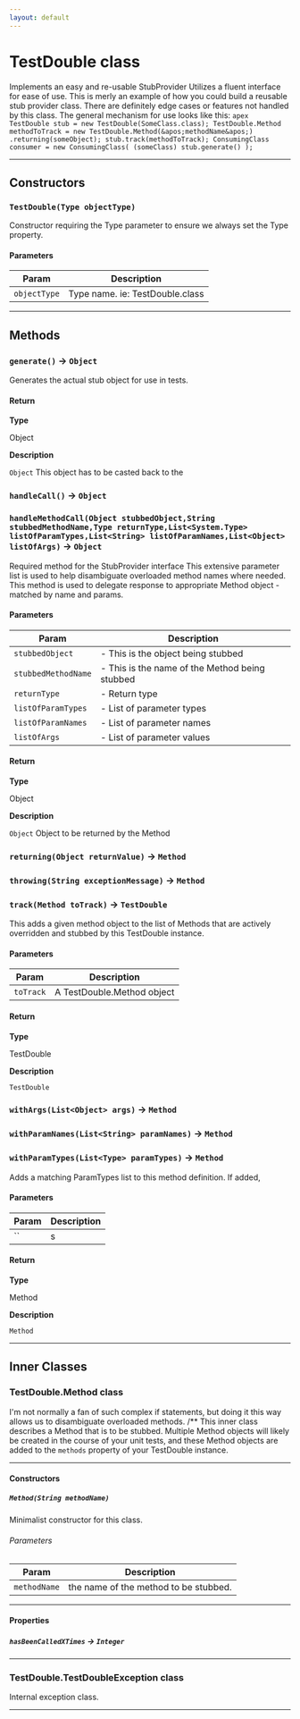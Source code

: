 ```yaml
---
layout: default
---
```


# TestDouble class

Implements an easy and re-usable StubProvider Utilizes a fluent interface for ease of use. This is merly an example of how you could build a reusable stub provider class. There are definitely edge cases or features not handled by this class. The general mechanism for use looks like this: `apex TestDouble stub = new TestDouble(SomeClass.class); TestDouble.Method methodToTrack = new TestDouble.Method(&apos;methodName&apos;) .returning(someObject); stub.track(methodToTrack); ConsumingClass consumer = new ConsumingClass( (someClass) stub.generate() ); `

---

## Constructors

### `TestDouble(Type objectType)`

Constructor requiring the Type parameter to ensure we always set the Type property.

#### Parameters

| Param        | Description                     |
| ------------ | ------------------------------- |
| `objectType` | Type name. ie: TestDouble.class |

---

## Methods

### `generate()` → `Object`

Generates the actual stub object for use in tests.

#### Return

**Type**

Object

**Description**

`Object` This object has to be casted back to the

### `handleCall()` → `Object`

### `handleMethodCall(Object stubbedObject,String stubbedMethodName,Type returnType,List<System.Type> listOfParamTypes,List<String> listOfParamNames,List<Object> listOfArgs)` → `Object`

Required method for the StubProvider interface This extensive parameter list is used to help disambiguate overloaded method names where needed. This method is used to delegate response to appropriate Method object - matched by name and params.

#### Parameters

| Param               | Description                                    |
| ------------------- | ---------------------------------------------- |
| `stubbedObject`     | - This is the object being stubbed             |
| `stubbedMethodName` | - This is the name of the Method being stubbed |
| `returnType`        | - Return type                                  |
| `listOfParamTypes`  | - List of parameter types                      |
| `listOfParamNames`  | - List of parameter names                      |
| `listOfArgs`        | - List of parameter values                     |

#### Return

**Type**

Object

**Description**

`Object` Object to be returned by the Method

### `returning(Object returnValue)` → `Method`

### `throwing(String exceptionMessage)` → `Method`

### `track(Method toTrack)` → `TestDouble`

This adds a given method object to the list of Methods that are actively overridden and stubbed by this TestDouble instance.

#### Parameters

| Param     | Description                |
| --------- | -------------------------- |
| `toTrack` | A TestDouble.Method object |

#### Return

**Type**

TestDouble

**Description**

`TestDouble`

### `withArgs(List<Object> args)` → `Method`

### `withParamNames(List<String> paramNames)` → `Method`

### `withParamTypes(List<Type> paramTypes)` → `Method`

Adds a matching ParamTypes list to this method definition. If added,

#### Parameters

| Param | Description |
| ----- | ----------- |
| ``    | s           |

#### Return

**Type**

Method

**Description**

`Method`

---

## Inner Classes

### TestDouble.Method class

I&apos;m not normally a fan of such complex if statements, but doing it this way allows us to disambiguate overloaded methods. /\*\* This inner class describes a Method that is to be stubbed. Multiple Method objects will likely be created in the course of your unit tests, and these Method objects are added to the `methods` property of your TestDouble instance.

---

#### Constructors

##### `Method(String methodName)`

Minimalist constructor for this class.

###### Parameters

| Param        | Description                           |
| ------------ | ------------------------------------- |
| `methodName` | the name of the method to be stubbed. |

---

#### Properties

##### `hasBeenCalledXTimes` → `Integer`

---

### TestDouble.TestDoubleException class

Internal exception class.

---
